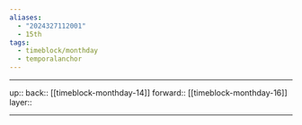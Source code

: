 ```yaml
---
aliases:
  - "2024327112001"
  - 15th
tags:
  - timeblock/monthday
  - temporalanchor
---
```




***

up:: 
back:: [[timeblock-monthday-14]]
forward:: [[timeblock-monthday-16]]
layer:: 

***

